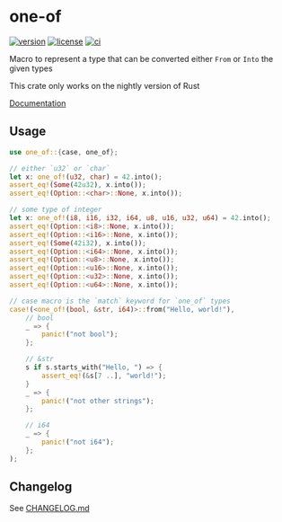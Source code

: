 # one-of

[![version](https://img.shields.io/crates/v/one-of?logo=rust&style=flat-square)](https://crates.io/crates/one-of)
[![license](https://img.shields.io/badge/license-MPL--2.0-blue?style=flat-square)](https://www.mozilla.org/en-US/MPL/2.0)
[![ci](https://img.shields.io/github/workflow/status/figsoda/one-of/ci?label=ci&logo=github-actions&style=flat-square)](https://github.com/figsoda/one-of/actions?query=workflow:ci)

Macro to represent a type that can be converted either `From` or `Into` the given types

This crate only works on the nightly version of Rust

[Documentation](https://docs.rs/one-of)


## Usage

```rust
use one_of::{case, one_of};

// either `u32` or `char`
let x: one_of!(u32, char) = 42.into();
assert_eq!(Some(42u32), x.into());
assert_eq!(Option::<char>::None, x.into());

// some type of integer
let x: one_of!(i8, i16, i32, i64, u8, u16, u32, u64) = 42.into();
assert_eq!(Option::<i8>::None, x.into());
assert_eq!(Option::<i16>::None, x.into());
assert_eq!(Some(42i32), x.into());
assert_eq!(Option::<i64>::None, x.into());
assert_eq!(Option::<u8>::None, x.into());
assert_eq!(Option::<u16>::None, x.into());
assert_eq!(Option::<u32>::None, x.into());
assert_eq!(Option::<u64>::None, x.into());

// case macro is the `match` keyword for `one_of` types
case!(<one_of!(bool, &str, i64)>::from("Hello, world!"),
    // bool
    _ => {
        panic!("not bool");
    };

    // &str
    s if s.starts_with("Hello, ") => {
        assert_eq!(&s[7 ..], "world!");
    }
    _ => {
        panic!("not other strings");
    };

    // i64
    _ => {
        panic!("not i64");
    };
);
```


## Changelog

See [CHANGELOG.md](https://github.com/figsoda/one-of/blob/main/CHANGELOG.md)
